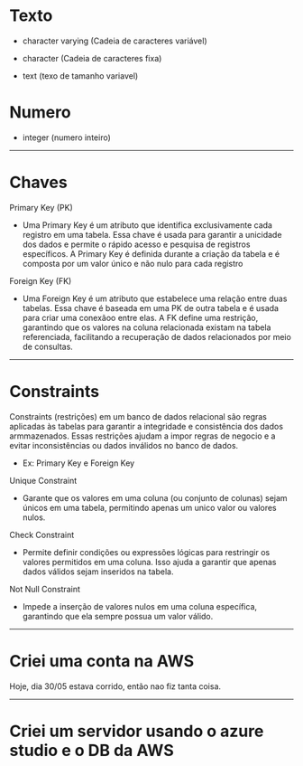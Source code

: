# Texto

* character varying (Cadeia de caracteres variável)

* character (Cadeia de caracteres fixa)

* text (texo de tamanho variavel)

# Numero

* integer (numero inteiro)

---------------------------------------------------------------------------------------------------------
# Chaves

Primary Key (PK)

* Uma Primary Key é um atributo que identifica exclusivamente cada registro em uma tabela.
Essa chave é usada para garantir a unicidade dos dados e permite o rápido acesso e pesquisa de registros específicos. A Primary Key é definida durante a criação da tabela e é composta por um valor único e não nulo para cada registro

Foreign Key (FK)

* Uma Foreign Key é um atributo que estabelece uma relação entre duas tabelas. Essa chave é baseada em uma PK de outra tabela e é usada para criar uma conexãoo entre elas. A FK define uma restrição, garantindo que os valores na coluna relacionada existam na tabela referenciada, facilitando a recuperação de dados relacionados por meio de consultas.

---------------------------------------------------------------------------------------------------------
# Constraints

Constraints (restrições)  em um banco de dados relacional são regras aplicadas às tabelas para garantir a integridade e consistência dos dados armmazenados. Essas restrições ajudam a impor regras de negocio e a evitar inconsistências  ou dados inválidos no banco de dados. 

* Ex: Primary Key e Foreign Key

Unique Constraint 

* Garante que os valores em uma coluna (ou conjunto de colunas) sejam únicos em uma tabela, permitindo apenas um unico valor ou valores nulos.

Check Constraint 

* Permite definir condições ou expressões lógicas para restringir os valores permitidos em uma coluna. Isso ajuda a garantir que apenas dados válidos sejam inseridos na tabela.

Not Null Constraint

* Impede a inserção de valores nulos em uma coluna específica, garantindo que ela sempre possua um valor válido.

---------------------------------------------------------------------------------------------------------
# Criei uma conta na AWS

Hoje, dia 30/05 estava corrido, então nao fiz tanta coisa.

---------------------------------------------------------------------------------------------------------
# Criei um servidor usando o azure studio e o DB da AWS	